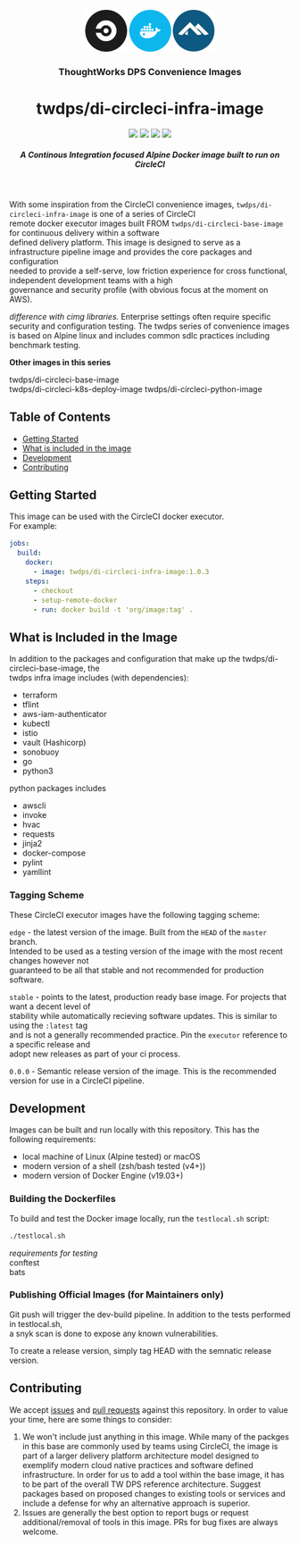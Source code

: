 
<div align="center">
	<p>
		<img alt="CircleCI Logo" src="https://raw.githubusercontent.com/ThoughtWorks-DPS/di-circleci-remote-docker/master/img/circle-circleci.svg?sanitize=true" width="75" />
		<img alt="Docker Logo" src="https://raw.githubusercontent.com/ThoughtWorks-DPS/di-circleci-remote-docker/master/img/circle-docker.svg?sanitize=true" width="75" />
		<img alt="Ubuntu Logo" src="https://raw.githubusercontent.com/ThoughtWorks-DPS/di-circleci-remote-docker/master/img/alpine.png?sanitize=true" width="75" />
	</p>
  <h3>ThoughtWorks DPS Convenience Images</h3>
  <h1>twdps/di-circleci-infra-image</h1>
  <a href="https://app.circleci.com/pipelines/github/ThoughtWorks-DPS/di-circleci-infra-image"><img src="https://circleci.com/gh/ThoughtWorks-DPS/di-circleci-infra-image.svg?style=shield"></a> <a href="https://hub.docker.com/repository/docker/twdps/di-circleci-infra-image"><img src="https://img.shields.io/docker/v/twdps/di-circleci-infra-image?sort=semver"></a> <a href="https://hub.docker.com/repository/docker/twdps/di-circleci-infra-image"><img src="https://img.shields.io/docker/image-size/twdps/di-circleci-infra-image?sort=semver"></a> <a href="https://opensource.org/licenses/MIT"><img src="https://img.shields.io/github/license/ThoughtWorks-DPS/di-circleci-infra-image"></a>
  <h5>A Continous Integration focused Alpine Docker image built to run on CircleCI</h5>
</div>
<br />

With some inspiration from the CircleCI convenience images, `twdps/di-circleci-infra-image` is one of a series of CircleCI  
remote docker executor images built FROM `twdps/di-circleci-base-image` for continuous delivery within a software  
defined delivery platform. This image is designed to serve as a infrastructure pipeline image and provides the core packages and configuration  
needed to provide a self-serve, low friction experience for cross functional, independent development teams with a high  
governance and security profile (with obvious focus at the moment on AWS).  

_difference with cimg libraries._ Enterprise settings often require specific security and configuration testing. The twdps series of convenience images is based on Alpine linux and includes common sdlc practices including benchmark testing.  

**Other images in this series**  

twdps/di-circleci-base-image  
twdps/di-circleci-k8s-deploy-image 
twdps/di-circleci-python-image  

## Table of Contents

- [Getting Started](#getting-started)
- [What is included in the image](#what-is-included-in-the-image)
- [Development](#development)
- [Contributing](#contributing)

## Getting Started

This image can be used with the CircleCI docker executor.  
For example:

```yaml
jobs:
  build:
    docker:
      - image: twdps/di-circleci-infra-image:1.0.3
    steps:
      - checkout
      - setup-remote-docker
      - run: docker build -t 'org/image:tag' .
```

## What is Included in the Image

In addition to the packages and configuration that make up the twdps/di-circleci-base-image, the  
twdps infra image includes (with dependencies):

- terraform  
- tflint  
- aws-iam-authenticator  
- kubectl  
- istio  
- vault (Hashicorp)  
- sonobuoy  
- go  
- python3  
  
python packages includes  
- awscli  
- invoke  
- hvac  
- requests  
- jinja2  
- docker-compose  
- pylint  
- yamllint  
  
### Tagging Scheme

These CircleCI executor images have the following tagging scheme:

`edge` - the latest version of the image. Built from the `HEAD` of the `master` branch.  
Intended to be used as a testing version of the image with the most recent changes however not  
guaranteed to be all that stable and not recommended for production software.  

`stable` - points to the latest, production ready base image. For projects that want a decent level of  
stability while automatically recieving software updates. This is similar to using the `:latest` tag  
and is not a generally recommended practice. Pin the `executor` reference to a specific release and  
adopt new releases as part of your ci process.  

`0.0.0` - Semantic release version of the image. This is the recommended version for use in a CircleCI pipeline.  


## Development

Images can be built and run locally with this repository.
This has the following requirements:

- local machine of Linux (Alpine tested) or macOS
- modern version of a shell (zsh/bash tested (v4+))
- modern version of Docker Engine (v19.03+)

### Building the Dockerfiles

To build and test the Docker image locally, run the `testlocal.sh` script:

```bash
./testlocal.sh
```
*requirements for testing*  
conftest  
bats  

### Publishing Official Images (for Maintainers only)

Git push will trigger the dev-build pipeline. In addition to the tests performed in testlocal.sh,  
a snyk scan is done to expose any known vulnerabilities.  

To create a release version, simply tag HEAD with the semnatic release version.

## Contributing

We accept [issues](https://github.com/twdps/di-circleci-remote-docker/issues) and [pull requests](https://github.com/twdps/di-circleci-remote-docker/pulls) against this repository. In order to value your time, here are some things to consider:

1. We won't include just anything in this image. While many of the packges in this base are commonly used by teams using CircleCI, the image is part of a larger delivery platform architecture model designed to exemplify modern cloud native practices and software defined infrastructure. In order for us to add a tool within the base image, it has to be part of the overall TW DPS reference architecture. Suggest packages based on proposed changes to existing tools or services and include a defense for why an alternative approach is superior.  
1. Issues are generally the best option to report bugs or request additional/removal of tools in this image. PRs for bug fixes are always welcome.  
